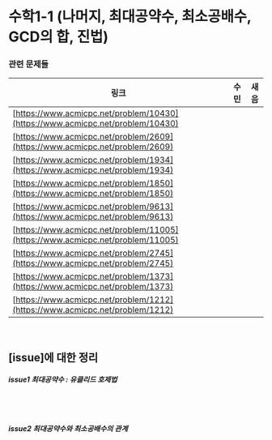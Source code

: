 
# 수학1-1 (나머지, 최대공약수, 최소공배수, GCD의 합, 진법)

### 관련 문제들

| 링크 | 수민 | 새음  |
|--|--|--|
| [https://www.acmicpc.net/problem/10430](https://www.acmicpc.net/problem/10430) |||
| [https://www.acmicpc.net/problem/2609](https://www.acmicpc.net/problem/2609) |||
| [https://www.acmicpc.net/problem/1934](https://www.acmicpc.net/problem/1934) |||
| [https://www.acmicpc.net/problem/1850](https://www.acmicpc.net/problem/1850) |||
| [https://www.acmicpc.net/problem/9613](https://www.acmicpc.net/problem/9613) |||
| [https://www.acmicpc.net/problem/11005](https://www.acmicpc.net/problem/11005) |||
| [https://www.acmicpc.net/problem/2745](https://www.acmicpc.net/problem/2745) |||
| [https://www.acmicpc.net/problem/1373](https://www.acmicpc.net/problem/1373) |||
| [https://www.acmicpc.net/problem/1212](https://www.acmicpc.net/problem/1212) |||

   

<br>

## [issue]에 대한 정리

##### issue1 최대공약수 : 유클리드 호제법



<br>
<br>

##### issue2 최대공약수와 최소공배수의 관계

